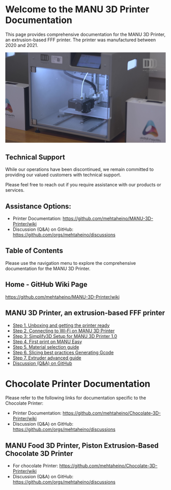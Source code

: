 # Welcome to the MANU 3D Printer Documentation

This page provides comprehensive documentation for the MANU 3D Printer, an extrusion-based FFF printer. The printer was manufactured between 2020 and 2021.

![MANU 3D Printer](https://github.com/mehtaheino/MANU-3D-Printer/blob/c2907eac7eefca56f642818c56acc44d07c5e45f/Assets%20-%20Images%20and%20PDF/Mehta%20Heino%20-%20Company%20Intro%20v1%202023-06-23%20-%20frame%20at%202m7s.jpg)

## Technical Support

While our operations have been discontinued, we remain committed to providing our valued customers with technical support. 

Please feel free to reach out if you require assistance with our products or services.

## Assistance Options:

* Printer Documentation: https://github.com/mehtaheino/MANU-3D-Printer/wiki
* Discussion (Q&A) on GitHub: https://github.com/orgs/mehtaheino/discussions

## Table of Contents

Please use the navigation menu to explore the comprehensive documentation for the MANU 3D Printer.

## Home - GitHub Wiki Page
https://github.com/mehtaheino/MANU-3D-Printer/wiki

## MANU 3D Printer, an extrusion-based FFF printer

* [Step 1. Unboxing and getting the printer ready](https://github.com/mehtaheino/MANU-3D-Printer/wiki/Step-1.-Unboxing-and-getting-the-printer-ready)
* [Step 2. Connecting to Wi‐Fi on MANU 3D Printer](https://github.com/mehtaheino/MANU-3D-Printer/wiki/Step-2.-Connecting-to-Wi%E2%80%90Fi-on-MANU-3D-Printer)
* [Step 3: Simplify3D Setup for MANU 3D Printer 1.0](https://github.com/mehtaheino/MANU-3D-Printer/wiki/Step-3:-Simplify3D-Setup-for-MANU-3D-Printer-1.0)
* [Step 4. First print on MANU Easy](https://github.com/mehtaheino/MANU-3D-Printer/wiki/Step-4.-First-print-on-MANU-Easy)
* [Step 5. Material selection guide](https://github.com/mehtaheino/MANU-3D-Printer/wiki/Step-5.-Material-selection-guide)
* [Step 6. Slicing best practices Generating Gcode](https://github.com/mehtaheino/MANU-3D-Printer/wiki/Step-6.-Slicing-best-practices---Generating-Gcode)
* [Step 7. Extruder advanced guide](https://github.com/mehtaheino/MANU-3D-Printer/wiki/Step-7.-Extruder-advanced-guide)
* [Discussion (Q&A) on GitHub](https://github.com/orgs/mehtaheino/discussions)

# Chocolate Printer Documentation
Please refer to the following links for documentation specific to the Chocolate Printer:

* Printer Documentation: https://github.com/mehtaheino/Chocolate-3D-Printer/wiki
* Discussion (Q&A) on GitHub: https://github.com/orgs/mehtaheino/discussions

## MANU Food 3D Printer, Piston Extrusion-Based Chocolate 3D Printer
* For chocolate Printer: https://github.com/mehtaheino/Chocolate-3D-Printer/wiki
* Discussion (Q&A) on GitHub: https://github.com/orgs/mehtaheino/discussions

<!-- toc -->
